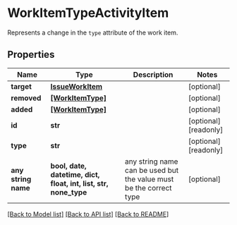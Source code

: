 # WorkItemTypeActivityItem

Represents a change in the `type` attribute of the work item.

## Properties
Name | Type | Description | Notes
------------ | ------------- | ------------- | -------------
**target** | [**IssueWorkItem**](IssueWorkItem.md) |  | [optional] 
**removed** | [**[WorkItemType]**](WorkItemType.md) |  | [optional] 
**added** | [**[WorkItemType]**](WorkItemType.md) |  | [optional] 
**id** | **str** |  | [optional] [readonly] 
**type** | **str** |  | [optional] [readonly] 
**any string name** | **bool, date, datetime, dict, float, int, list, str, none_type** | any string name can be used but the value must be the correct type | [optional]

[[Back to Model list]](../README.md#documentation-for-models) [[Back to API list]](../README.md#documentation-for-api-endpoints) [[Back to README]](../README.md)


